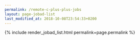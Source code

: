 ```yaml
---
permalink: /remote-c-plus-plus-jobs
layout: page-jobad-list
last_modified_at: 2018-10-08T23:54:33+0200
---
```

{% include render_jobad_list.html permalink=page.permalink %}
